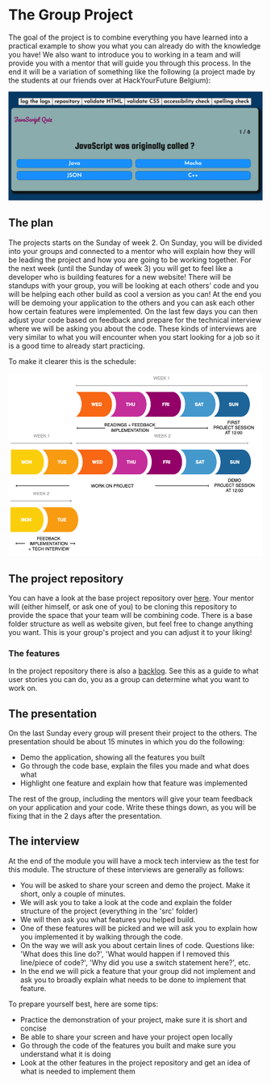# The Group Project

The goal of the project is to combine everything you have learned into a practical example to show you what you can already do with the knowledge you have! We also want to introduce you to working in a team and will provide you with a mentor that will guide you through this process. In the end it will be a variation of something like the following (a project made by the students at our friends over at HackYourFuture Belgium):

[![JS-quiz](assets/js-quiz.png)](https://samirm00.github.io/js-quiz/)

## The plan

The projects starts on the Sunday of week 2. On Sunday, you will be divided into your groups and connected to a mentor who will explain how they will be leading the project and how you are going to be working together. For the next week (until the Sunday of week 3) you will get to feel like a developer who is building features for a new website! There will be standups with your group, you will be looking at each others' code and you will be helping each other build as cool a version as you can! At the end you will be demoing your application to the others and you can ask each other how certain features were implemented. On the last few days you can then adjust your code based on feedback and prepare for the technical interview where we will be asking you about the code. These kinds of interviews are very similar to what you will encounter when you start looking for a job so it is a good time to already start practicing.

To make it clearer this is the schedule:

![Weekflow](assets/project-weeks.png)

## The project repository
You can have a look at the base project repository over [here](https://github.com/HackYourFuture/browser-quiz-project-starter). Your mentor will (either himself, or ask one of you) to be cloning this repository to provide the space that your team will be combining code. There is a base folder structure as well as website given, but feel free to change anything you want. This is your group's project and you can adjust it to your liking!

### The features
In the project repository there is also a [backlog](https://github.com/HackYourFuture/browser-quiz-project-starter#backlog). See this as a guide to what user stories you can do, you as a group can determine what you want to work on.

## The presentation
On the last Sunday every group will present their project to the others. The presentation should be about 15 minutes in which you do the following:

- Demo the application, showing all the features you built
- Go through the code base, explain the files you made and what does what
- Highlight one feature and explain how that feature was implemented

The rest of the group, including the mentors will give your team feedback on your application and your code. Write these things down, as you will be fixing that in the 2 days after the presentation.

## The interview
At the end of the module you will have a mock tech interview as the test for this module. The structure of these interviews are generally as follows:

- You will be asked to share your screen and demo the project. Make it short, only a couple of minutes.
- We will ask you to take a look at the code and explain the folder structure of the project (everything in the 'src' folder)
- We will then ask you what features you helped build.
- One of these features will be picked and we will ask you to explain how you implemented it by walking through the code.
- On the way we will ask you about certain lines of code. Questions like: 'What does this line do?', 'What would happen if I removed this line/piece of code?', 'Why did you use a switch statement here?', etc.
- In the end we will pick a feature that your group did not implement and ask you to broadly explain what needs to be done to implement that feature.

To prepare yourself best, here are some tips:
- Practice the demonstration of your project, make sure it is short and concise
- Be able to share your screen and have your project open locally
- Go through the code of the features you built and make sure you understand what it is doing
- Look at the other features in the project repository and get an idea of what is needed to implement them
